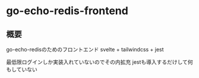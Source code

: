 # go-echo-redis-frontend
## 概要
go-echo-redisのためのフロントエンド
svelte + tailwindcss + jest

最低限ログインしか実装入れていないのでその内拡充
jestも導入するだけして何もしていない